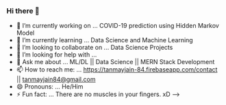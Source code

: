### Hi there 👋


- 🔭 I’m currently working on ... COVID-19 prediction using Hidden Markov Model 
- 🌱 I’m currently learning ... Data Science and Machine Learning
- 👯 I’m looking to collaborate on ... Data Science Projects
- 🤔 I’m looking for help with ...
- 💬 Ask me about ... ML/DL || Data Science || MERN Stack Development
- 📫 How to reach me: ... https://tanmayjain-84.firebaseapp.com/contact || tanmayjain84@gmail.com
- 😄 Pronouns: ... He/Him
- ⚡ Fun fact: ... There are no muscles in your fingers. xD
-->
